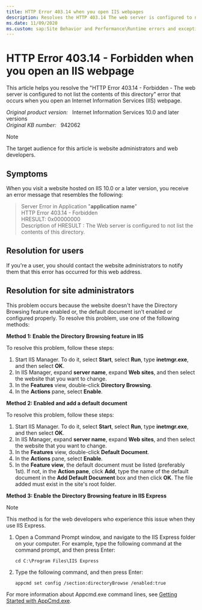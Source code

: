 ```yaml
---
title: HTTP Error 403.14 when you open IIS webpages
description: Resolves the HTTP 403.14 The web server is configured to not list the contents of this directory error message that occurs when you visit a website.
ms.date: 11/09/2020
ms.custom: sap:Site Behavior and Performance\Runtime errors and exceptions, including HTTP 400 and 50x errors
---
```

# HTTP Error 403.14 - Forbidden when you open an IIS webpage

This article helps you resolve the "HTTP Error 403.14 - Forbidden - The web server is configured to not list the contents of this directory" error that occurs when you open an Internet Information Services (IIS) webpage.

_Original product version:_ &nbsp; Internet Information Services 10.0 and later versions  
_Original KB number:_ &nbsp; 942062

> [!NOTE]
>
> The target audience for this article is website administrators and web developers.

## Symptoms

When you visit a website hosted on IIS 10.0 or a later version, you receive an error message that resembles the following:

> Server Error in Application "**application name**"  
> HTTP Error 403.14 - Forbidden  
> HRESULT: 0x00000000  
> Description of HRESULT : The Web server is configured to not list the contents of this directory.

## Resolution for users

If you're a user, you should contact the website administrators to notify them that this error has occurred for this web address.

## Resolution for site administrators

This problem occurs because the website doesn't have the Directory Browsing feature enabled or, the default document isn't enabled or configured properly. To resolve this problem, use one of the following methods:

**Method 1: Enable the Directory Browsing feature in IIS**

To resolve this problem, follow these steps:

1. Start IIS Manager. To do it, select **Start**, select **Run**, type **inetmgr.exe**, and then select **OK**.
2. In IIS Manager, expand **server name**, expand **Web sites**, and then select the website that you want to change.
3. In the **Features** view, double-click **Directory Browsing**.
4. In the **Actions** pane, select **Enable**.

**Method 2: Enabled and add a default document**

To resolve this problem, follow these steps:

1. Start IIS Manager. To do it, select **Start**, select **Run**, type **inetmgr.exe**, and then select **OK**.
2. In IIS Manager, expand **server name**, expand **Web sites**, and then select the website that you want to change.
3. In the **Features** view, double-click **Default Document**.
4. In the **Actions** pane, select **Enable**.
5. In the **Feature view**, the default document must be listed (preferably 1st). If not, in the **Action pane**, click **Add**, type the name of the default document in the **Add Default Document** box and then click **OK**. The file added must exist in the site's root folder.

**Method 3: Enable the Directory Browsing feature in IIS Express**

> [!NOTE]
> This method is for the web developers who experience this issue when they use IIS Express.

1. Open a Command Prompt window, and navigate to the IIS Express folder on your computer. For example, type the following command at the command prompt, and then press Enter:

    ```console
    cd C:\Program Files\IIS Express
    ```

2. Type the following command, and then press Enter:

    ```console
    appcmd set config /section:directoryBrowse /enabled:true
    ```

For more information about Appcmd.exe command lines, see [Getting Started with AppCmd.exe](/iis/get-started/getting-started-with-iis/getting-started-with-appcmdexe).
